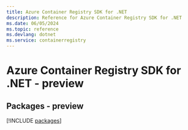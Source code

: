 ```yaml
---
title: Azure Container Registry SDK for .NET
description: Reference for Azure Container Registry SDK for .NET
ms.date: 06/05/2024
ms.topic: reference
ms.devlang: dotnet
ms.service: containerregistry
---
```

# Azure Container Registry SDK for .NET - preview
## Packages - preview
[!INCLUDE [packages](container-registry-index.md)]